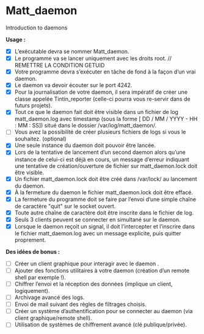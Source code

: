 # Matt_daemon
Introduction to daemons

**Usage :**
- [x] L’exécutable devra se nommer Matt_daemon.
- [x] Le programme va se lancer uniquement avec les droits root. // REMETTRE LA CONDITION GETUID
- [x] Votre programme devra s’exécuter en tâche de fond à la façon d’un vrai daemon.
- [x] Le daemon va devoir écouter sur le port 4242.
- [x] Pour la journalisation de votre daemon, il sera impératif de créer une classe appelée Tintin_reporter (celle-ci pourra vous re-servir dans de futurs projets).
- [x] Tout ce que le daemon fait doit être visible dans un fichier de log matt_daemon.log avec timestamp (sous la forme [ DD / MM / YYYY - HH : MM : SS]) situé dans le dossier /var/log/matt_daemon/.
- [ ] Vous avez la possibilité de créer plusieurs fichiers de logs si vous le souhaitez. (optional)
- [x] Une seule instance du daemon doit pouvoir être lancée.
- [x] Lors de la tentative de lancement d’un second daemon alors qu’une instance de celui-ci est déjà en cours, un message d’erreur indiquant une tentative de création/ouverture de fichier sur matt_daemon.lock doit être visible.
- [x] Un fichier matt_daemon.lock doit être créé dans /var/lock/ au lancement du daemon.
- [x] À la fermeture du daemon le fichier matt_daemon.lock doit être effacé.
- [x] La fermeture du programme doit se faire par l’envoi d’une simple chaîne de caractère "quit" sur le socket ouvert.
- [x] Toute autre chaîne de caractère doit être inscrite dans le fichier de log.
- [x] Seuls 3 clients peuvent se connecter en simultané sur le daemon.
- [x] Lorsque le daemon reçoit un signal, il doit l’intercepter et l’inscrire dans le fichier matt_daemon.log avec un message explicite, puis quitter proprement.

**Des idées de bonus :**
- [ ] Créer un client graphique pour interagir avec le daemon .
- [ ] Ajouter des fonctions utilitaires à votre daemon (création d’un remote shell par exemple !).
- [ ] Chiffrer l’envoi et la réception des données (implique un client, logiquement).
- [ ] Archivage avancé des logs.
- [ ] Envoi de mail suivant des règles de filtrages choisis.
- [ ] Créer un système d’authentification pour se connecter au daemon (via client graphique/remote shell).
- [ ] Utilisation de systèmes de chiffrement avancé (clé publique/privée).
